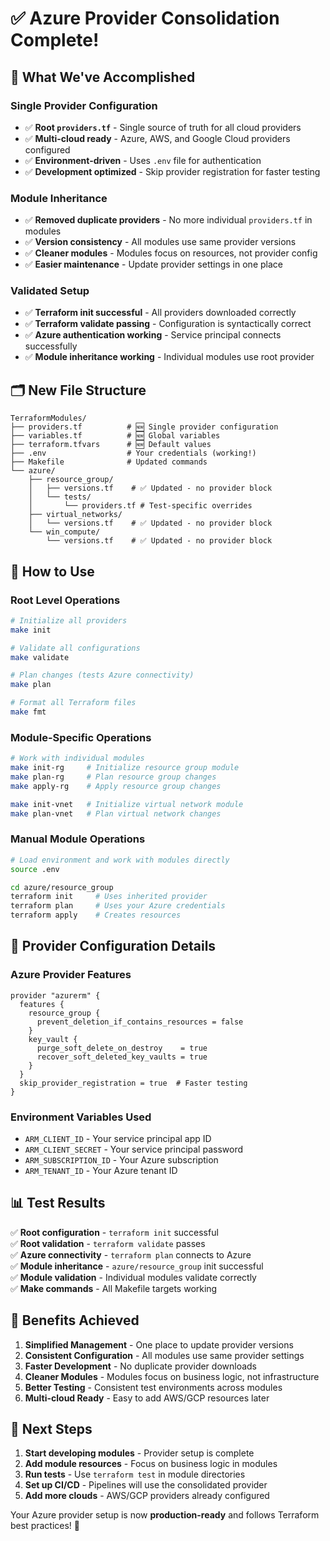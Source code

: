 # ✅ Azure Provider Consolidation Complete!

## 🎯 What We've Accomplished

### **Single Provider Configuration**
- ✅ **Root `providers.tf`** - Single source of truth for all cloud providers
- ✅ **Multi-cloud ready** - Azure, AWS, and Google Cloud providers configured
- ✅ **Environment-driven** - Uses `.env` file for authentication
- ✅ **Development optimized** - Skip provider registration for faster testing

### **Module Inheritance**
- ✅ **Removed duplicate providers** - No more individual `providers.tf` in modules
- ✅ **Version consistency** - All modules use same provider versions
- ✅ **Cleaner modules** - Modules focus on resources, not provider config
- ✅ **Easier maintenance** - Update provider settings in one place

### **Validated Setup**
- ✅ **Terraform init successful** - All providers downloaded correctly
- ✅ **Terraform validate passing** - Configuration is syntactically correct
- ✅ **Azure authentication working** - Service principal connects successfully
- ✅ **Module inheritance working** - Individual modules use root provider

## 🗂️ **New File Structure**

```
TerraformModules/
├── providers.tf          # 🆕 Single provider configuration
├── variables.tf          # 🆕 Global variables
├── terraform.tfvars      # 🆕 Default values
├── .env                  # Your credentials (working!)
├── Makefile              # Updated commands
└── azure/
    ├── resource_group/
    │   ├── versions.tf    # ✅ Updated - no provider block
    │   └── tests/
    │       └── providers.tf # Test-specific overrides
    ├── virtual_networks/
    │   └── versions.tf    # ✅ Updated - no provider block
    └── win_compute/
        └── versions.tf    # ✅ Updated - no provider block
```

## 🚀 **How to Use**

### **Root Level Operations**
```bash
# Initialize all providers
make init

# Validate all configurations
make validate

# Plan changes (tests Azure connectivity)
make plan

# Format all Terraform files
make fmt
```

### **Module-Specific Operations**
```bash
# Work with individual modules
make init-rg     # Initialize resource group module
make plan-rg     # Plan resource group changes
make apply-rg    # Apply resource group changes

make init-vnet   # Initialize virtual network module
make plan-vnet   # Plan virtual network changes
```

### **Manual Module Operations**
```bash
# Load environment and work with modules directly
source .env

cd azure/resource_group
terraform init     # Uses inherited provider
terraform plan     # Uses your Azure credentials
terraform apply    # Creates resources
```

## 🔧 **Provider Configuration Details**

### **Azure Provider Features**
```hcl
provider "azurerm" {
  features {
    resource_group {
      prevent_deletion_if_contains_resources = false
    }
    key_vault {
      purge_soft_delete_on_destroy    = true
      recover_soft_deleted_key_vaults = true
    }
  }
  skip_provider_registration = true  # Faster testing
}
```

### **Environment Variables Used**
- `ARM_CLIENT_ID` - Your service principal app ID
- `ARM_CLIENT_SECRET` - Your service principal password
- `ARM_SUBSCRIPTION_ID` - Your Azure subscription
- `ARM_TENANT_ID` - Your Azure tenant ID

## 📊 **Test Results**

✅ **Root configuration** - `terraform init` successful  
✅ **Root validation** - `terraform validate` passes  
✅ **Azure connectivity** - `terraform plan` connects to Azure  
✅ **Module inheritance** - `azure/resource_group` init successful  
✅ **Module validation** - Individual modules validate correctly  
✅ **Make commands** - All Makefile targets working  

## 🎉 **Benefits Achieved**

1. **Simplified Management** - One place to update provider versions
2. **Consistent Configuration** - All modules use same provider settings
3. **Faster Development** - No duplicate provider downloads
4. **Cleaner Modules** - Modules focus on business logic, not infrastructure
5. **Better Testing** - Consistent test environments across modules
6. **Multi-cloud Ready** - Easy to add AWS/GCP resources later

## 🚀 **Next Steps**

1. **Start developing modules** - Provider setup is complete
2. **Add module resources** - Focus on business logic in modules
3. **Run tests** - Use `terraform test` in module directories
4. **Set up CI/CD** - Pipelines will use the consolidated provider
5. **Add more clouds** - AWS/GCP providers already configured

Your Azure provider setup is now **production-ready** and follows Terraform best practices! 🎯
